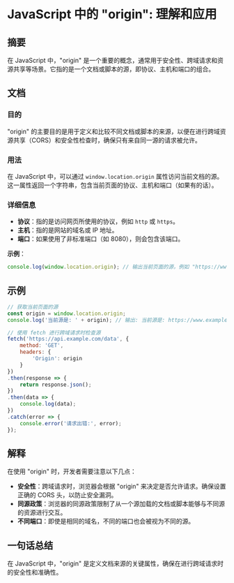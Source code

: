 <!--
Meta Description: # JavaScript 中的 "origin": 理解和应用 ## 摘要 在 JavaScript 中，"origin" 是一个重要的概念，通常用于安全性、跨域请求和资源共享等场景。它指的是一个文档或脚本的源，即协议、主机和端口的组合。 ## 文档 ### 目的 "origin" 的主要目的是用于...
Meta Keywords: origin, javascript, https, console, window
-->

# JavaScript 中的 "origin": 理解和应用

## 摘要
在 JavaScript 中，"origin" 是一个重要的概念，通常用于安全性、跨域请求和资源共享等场景。它指的是一个文档或脚本的源，即协议、主机和端口的组合。

## 文档
### 目的
"origin" 的主要目的是用于定义和比较不同文档或脚本的来源，以便在进行跨域资源共享（CORS）和安全性检查时，确保只有来自同一源的请求被允许。

### 用法
在 JavaScript 中，可以通过 `window.location.origin` 属性访问当前文档的源。这一属性返回一个字符串，包含当前页面的协议、主机和端口（如果有的话）。

### 详细信息
- **协议**：指的是访问网页所使用的协议，例如 `http` 或 `https`。
- **主机**：指的是网站的域名或 IP 地址。
- **端口**：如果使用了非标准端口（如 8080），则会包含该端口。

**示例**：
```javascript
console.log(window.location.origin); // 输出当前页面的源，例如 "https://www.example.com:443"
```

## 示例
```javascript
// 获取当前页面的源
const origin = window.location.origin;
console.log('当前源是: ' + origin); // 输出: 当前源是: https://www.example.com

// 使用 fetch 进行跨域请求时检查源
fetch('https://api.example.com/data', {
    method: 'GET',
    headers: {
        'Origin': origin
    }
})
.then(response => {
    return response.json();
})
.then(data => {
    console.log(data);
})
.catch(error => {
    console.error('请求出错:', error);
});
```

## 解释
在使用 "origin" 时，开发者需要注意以下几点：
- **安全性**：跨域请求时，浏览器会根据 "origin" 来决定是否允许请求。确保设置正确的 CORS 头，以防止安全漏洞。
- **同源政策**：浏览器的同源政策限制了从一个源加载的文档或脚本能够与不同源的资源进行交互。
- **不同端口**：即使是相同的域名，不同的端口也会被视为不同的源。

## 一句话总结
在 JavaScript 中，"origin" 是定义文档来源的关键属性，确保在进行跨域请求时的安全性和准确性。